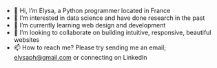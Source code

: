 - 👋 Hi, I’m Elysa, a Python programmer located in France
- 👀 I’m interested in data science and have done research in the past
- 🌱 I’m currently learning web design and development
- 💞️ I’m looking to collaborate on building intuitive, responsive, beautiful websites
- 📫 How to reach me? Please try sending me an email; elysaph@gmail.com or connecting on LinkedIn 
